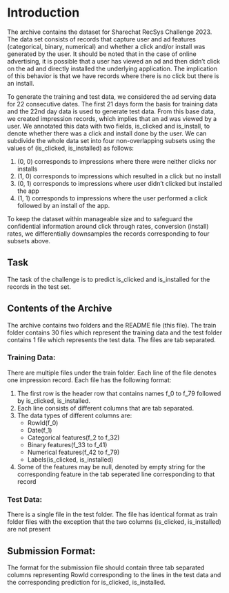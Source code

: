 # Introduction
The archive contains the dataset for Sharechat RecSys Challenge 2023. The data set consists of records that capture user and ad features (categorical, binary, numerical) and whether a click and/or install was generated by the user. It should be noted that in the case of online advertising, it is possible that a user has viewed an ad and then didn’t click on the ad and directly installed the underlying application. The implication of this behavior is that we have records where there is no click but there is an install.

To generate the training and test data, we considered the ad serving data for 22 consecutive dates. The first 21 days form the basis for training data and the 22nd day data is used to generate test data. From this base data, we created impression records, which implies that an ad was viewed by a user. We annotated this data with two fields, is_clicked and is_install, to denote whether there was a click and install done by the user. We can subdivide the whole data set into four non-overlapping subsets using the values of (is_clicked, is_installed) as follows:
1. (0, 0) corresponds to impressions where there were neither clicks nor installs
2. (1, 0) corresponds to impressions which resulted in a click but no install
3. (0, 1) corresponds to impressions where user didn’t clicked but installed the app
4. (1, 1) corresponds to impressions where the user performed a click followed by an install of the app.

To keep the dataset within manageable size and to safeguard the confidential information around click through rates, conversion (install) rates, we differentially downsamples the records corresponding to four subsets above.

## Task
The task of the challenge is to predict is_clicked and is_installed for the records in the test set.

## Contents of the Archive
The archive contains two folders and the README file (this file). The train folder contains 30 files which represent the training data and the test folder contains 1 file which represents the test data. The files are tab separated.

### Training Data:
There are multiple files under the train folder. Each line of the file denotes one impression record. Each file has the following format:

1. The first row is the header row that contains names f_0 to f_79 followed by is_clicked, is_installed.
2. Each line consists of different columns that are tab separated.
3. The data types of different columns are:
   - RowId(f_0)
   - Date(f_1)
   - Categorical features(f_2 to f_32)
   - Binary features(f_33 to f_41)
   - Numerical features(f_42 to f_79)
   - Labels(is_clicked, is_installed)
4. Some of the features may be null, denoted by empty string for the corresponding feature in the tab seperated line
 corresponding to that record

### Test Data:
There is a single file in the test folder. The file has identical format as train folder files with the exception that the
two columns (is_clicked, is_installed) are not present

## Submission Format:
The format for the submission file should contain three tab separated columns representing RowId corresponding to the lines in the test data and the corresponding prediction for is_clicked, is_installed.
